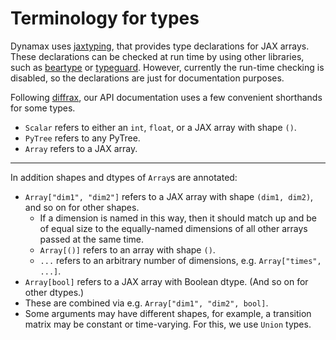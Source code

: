 # Terminology for types

Dynamax uses [jaxtyping](https://github.com/google/jaxtyping), that provides type declarations
for JAX arrays. These declarations can be checked at run time by using other libraries,
such as [beartype](https://github.com/beartype/beartype)
or [typeguard](https://github.com/agronholm/typeguard). However, currently the run-time checking is
disabled, so the declarations are just for documentation purposes.

Following [diffrax](https://docs.kidger.site/diffrax/api/type_terminology/),
our API documentation uses a few convenient shorthands for some types.

- `Scalar` refers to either an `int`, `float`, or a JAX array with shape `()`.
- `PyTree` refers to any PyTree.
- `Array` refers to a JAX array.

---

In addition shapes and dtypes of `Array`s are annotated:

- `Array["dim1", "dim2"]` refers to a JAX array with shape `(dim1, dim2)`, and so on for other shapes.
    - If a dimension is named in this way, then it should match up and be of equal size to the equally-named dimensions of all other arrays passed at the same time.
    - `Array[()]` refers to an array with shape `()`.
    - `...` refers to an arbitrary number of dimensions, e.g. `Array["times", ...]`.
- `Array[bool]` refers to a JAX array with Boolean dtype. (And so on for other dtypes.)
- These are combined via e.g. `Array["dim1", "dim2", bool]`.
- Some arguments may have different shapes, for example, a transition matrix may be constant or time-varying.
For this, we use `Union` types.



